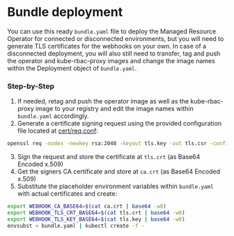 # Bundle deployment

You can use this ready `bundle.yaml` file to deploy the Managed Resource Operator for connected or disconnected environments, but you will need to generate TLS certificates for the webhooks on your own. In case of a disconnected deployment, you will also still need to transfer, tag and push the operator and kube-rbac-proxy images and change the image names within the Deployment object of `bundle.yaml`.

### Step-by-Step

1. If needed, retag and push the operator image as well as the kube-rbac-proxy image to your registry and edit the image names within `bundle.yaml` accordingly.
2. Generate a certificate signing request using the provided configuration file located at [cert/req.conf](../cert/req.conf):

``` bash
openssl req -nodes -newkey rsa:2048 -keyout tls.key -out tls.csr -config req.conf
```

3. Sign the request and store the certificate at `tls.crt` (as Base64 Encoded x.509)
4. Get the signers CA certificate and store at `ca.crt` (as Base64 Encoded x.509)
5. Substitute the placeholder environment variables within `bundle.yaml` with actual certificates and create:

``` bash
export WEBHOOK_CA_BASE64=$(cat ca.crt | base64 -w0)
export WEBHOOK_TLS_CRT_BASE64=$(cat tls.crt | base64 -w0)
export WEBHOOK_TLS_KEY_BASE64=$(cat tls.key | base64 -w0)
envsubst < bundle.yaml | kubectl create -f -
```